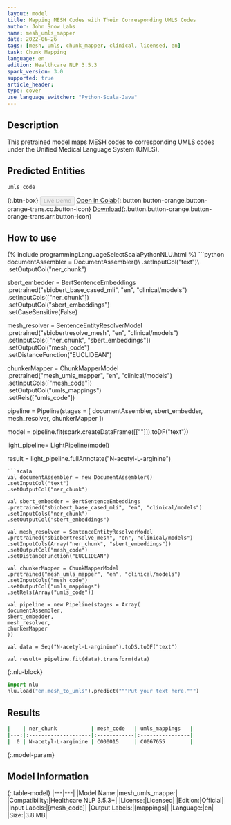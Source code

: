 ```yaml
---
layout: model
title: Mapping MESH Codes with Their Corresponding UMLS Codes
author: John Snow Labs
name: mesh_umls_mapper
date: 2022-06-26
tags: [mesh, umls, chunk_mapper, clinical, licensed, en]
task: Chunk Mapping
language: en
edition: Healthcare NLP 3.5.3
spark_version: 3.0
supported: true
article_header:
type: cover
use_language_switcher: "Python-Scala-Java"
---
```


## Description

This pretrained model maps MESH codes to corresponding UMLS codes under the Unified Medical Language System (UMLS).

## Predicted Entities

`umls_code`

{:.btn-box}
<button class="button button-orange" disabled>Live Demo</button>
[Open in Colab](https://colab.research.google.com/github/JohnSnowLabs/spark-nlp-workshop/blob/master/tutorials/Certification_Trainings/Healthcare/26.Chunk_Mapping.ipynb){:.button.button-orange.button-orange-trans.co.button-icon}
[Download](https://s3.amazonaws.com/auxdata.johnsnowlabs.com/clinical/models/mesh_umls_mapper_en_3.5.3_3.0_1656281333787.zip){:.button.button-orange.button-orange-trans.arr.button-icon}

## How to use



<div class="tabs-box" markdown="1">
{% include programmingLanguageSelectScalaPythonNLU.html %}
```python
documentAssembler = DocumentAssembler()\
.setInputCol("text")\
.setOutputCol("ner_chunk")

sbert_embedder = BertSentenceEmbeddings\
.pretrained("sbiobert_base_cased_mli", "en", "clinical/models")\
.setInputCols(["ner_chunk"])\
.setOutputCol("sbert_embeddings")\
.setCaseSensitive(False)

mesh_resolver = SentenceEntityResolverModel\
.pretrained("sbiobertresolve_mesh", "en", "clinical/models") \
.setInputCols(["ner_chunk", "sbert_embeddings"]) \
.setOutputCol("mesh_code")\
.setDistanceFunction("EUCLIDEAN")

chunkerMapper = ChunkMapperModel\
.pretrained("mesh_umls_mapper", "en", "clinical/models")\
.setInputCols(["mesh_code"])\
.setOutputCol("umls_mappings")\
.setRels(["umls_code"])


pipeline = Pipeline(stages = [
documentAssembler,
sbert_embedder,
mesh_resolver,
chunkerMapper
])

model = pipeline.fit(spark.createDataFrame([[""]]).toDF("text"))

light_pipeline= LightPipeline(model)

result = light_pipeline.fullAnnotate("N-acetyl-L-arginine")
```
```scala
val documentAssembler = new DocumentAssembler()
.setInputCol("text")
.setOutputCol("ner_chunk")

val sbert_embedder = BertSentenceEmbeddings
.pretrained("sbiobert_base_cased_mli", "en", "clinical/models")
.setInputCols("ner_chunk")
.setOutputCol("sbert_embeddings")

val mesh_resolver = SentenceEntityResolverModel
.pretrained("sbiobertresolve_mesh", "en", "clinical/models")
.setInputCols(Array("ner_chunk", "sbert_embeddings"))
.setOutputCol("mesh_code")
.setDistanceFunction("EUCLIDEAN")

val chunkerMapper = ChunkMapperModel
.pretrained("mesh_umls_mapper", "en", "clinical/models")
.setInputCols("mesh_code")
.setOutputCol("umls_mappings")
.setRels(Array("umls_code"))

val pipeline = new Pipeline(stages = Array(
documentAssembler,
sbert_embedder,
mesh_resolver,
chunkerMapper
))

val data = Seq("N-acetyl-L-arginine").toDS.toDF("text")

val result= pipeline.fit(data).transform(data)
```


{:.nlu-block}
```python
import nlu
nlu.load("en.mesh_to_umls").predict("""Put your text here.""")
```

</div>

## Results

```bash
|    | ner_chunk           | mesh_code   | umls_mappings   |
|---:|:--------------------|:------------|:----------------|
|  0 | N-acetyl-L-arginine | C000015     | C0067655        |
```

{:.model-param}
## Model Information

{:.table-model}
|---|---|
|Model Name:|mesh_umls_mapper|
|Compatibility:|Healthcare NLP 3.5.3+|
|License:|Licensed|
|Edition:|Official|
|Input Labels:|[mesh_code]|
|Output Labels:|[mappings]|
|Language:|en|
|Size:|3.8 MB|